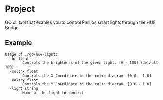 # Project
GO cli tool that enables you to control Phillips smart lights through the HUE Bridge.

## Example

```
Usage of ./go-hue-light:
  -br float
        Controls the brightness of the given light. [0 - 100] (default 100)
  -colorx float
        Controls the X Coordinate in the color diagram. [0.0 - 1.0]
  -colory float
        Controls the Y Coordinate in the color diagram. [0.0 - 1.0]
  -light string
        Name of the light to control
```
